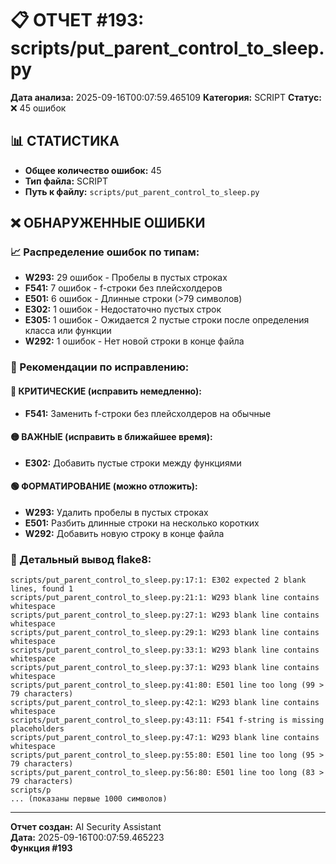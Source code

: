 # 📋 ОТЧЕТ #193: scripts/put_parent_control_to_sleep.py

**Дата анализа:** 2025-09-16T00:07:59.465109
**Категория:** SCRIPT
**Статус:** ❌ 45 ошибок

## 📊 СТАТИСТИКА

- **Общее количество ошибок:** 45
- **Тип файла:** SCRIPT
- **Путь к файлу:** `scripts/put_parent_control_to_sleep.py`

## ❌ ОБНАРУЖЕННЫЕ ОШИБКИ

### 📈 Распределение ошибок по типам:

- **W293:** 29 ошибок - Пробелы в пустых строках
- **F541:** 7 ошибок - f-строки без плейсхолдеров
- **E501:** 6 ошибок - Длинные строки (>79 символов)
- **E302:** 1 ошибок - Недостаточно пустых строк
- **E305:** 1 ошибок - Ожидается 2 пустые строки после определения класса или функции
- **W292:** 1 ошибок - Нет новой строки в конце файла

### 🎯 Рекомендации по исправлению:

#### 🔴 КРИТИЧЕСКИЕ (исправить немедленно):
- **F541:** Заменить f-строки без плейсхолдеров на обычные

#### 🟡 ВАЖНЫЕ (исправить в ближайшее время):
- **E302:** Добавить пустые строки между функциями

#### 🟢 ФОРМАТИРОВАНИЕ (можно отложить):
- **W293:** Удалить пробелы в пустых строках
- **E501:** Разбить длинные строки на несколько коротких
- **W292:** Добавить новую строку в конце файла

### 📝 Детальный вывод flake8:

```
scripts/put_parent_control_to_sleep.py:17:1: E302 expected 2 blank lines, found 1
scripts/put_parent_control_to_sleep.py:21:1: W293 blank line contains whitespace
scripts/put_parent_control_to_sleep.py:27:1: W293 blank line contains whitespace
scripts/put_parent_control_to_sleep.py:29:1: W293 blank line contains whitespace
scripts/put_parent_control_to_sleep.py:33:1: W293 blank line contains whitespace
scripts/put_parent_control_to_sleep.py:37:1: W293 blank line contains whitespace
scripts/put_parent_control_to_sleep.py:41:80: E501 line too long (99 > 79 characters)
scripts/put_parent_control_to_sleep.py:42:1: W293 blank line contains whitespace
scripts/put_parent_control_to_sleep.py:43:11: F541 f-string is missing placeholders
scripts/put_parent_control_to_sleep.py:47:1: W293 blank line contains whitespace
scripts/put_parent_control_to_sleep.py:55:80: E501 line too long (95 > 79 characters)
scripts/put_parent_control_to_sleep.py:56:80: E501 line too long (83 > 79 characters)
scripts/p
... (показаны первые 1000 символов)
```

---
**Отчет создан:** AI Security Assistant  
**Дата:** 2025-09-16T00:07:59.465223  
**Функция #193**
